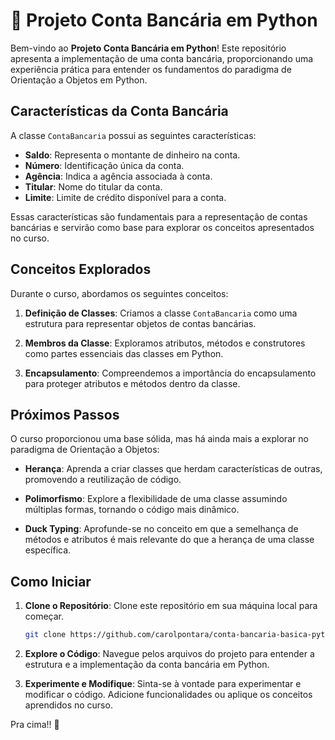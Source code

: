 # 🏦 Projeto Conta Bancária em Python

Bem-vindo ao **Projeto Conta Bancária em Python**! Este repositório apresenta a implementação de uma conta bancária, proporcionando uma experiência prática para entender os fundamentos do paradigma de Orientação a Objetos em Python.

## Características da Conta Bancária

A classe `ContaBancaria` possui as seguintes características:

- **Saldo**: Representa o montante de dinheiro na conta.
- **Número**: Identificação única da conta.
- **Agência**: Indica a agência associada à conta.
- **Titular**: Nome do titular da conta.
- **Limite**: Limite de crédito disponível para a conta.

Essas características são fundamentais para a representação de contas bancárias e servirão como base para explorar os conceitos apresentados no curso.

## Conceitos Explorados

Durante o curso, abordamos os seguintes conceitos:

1. **Definição de Classes**: Criamos a classe `ContaBancaria` como uma estrutura para representar objetos de contas bancárias.

2. **Membros da Classe**: Exploramos atributos, métodos e construtores como partes essenciais das classes em Python.

3. **Encapsulamento**: Compreendemos a importância do encapsulamento para proteger atributos e métodos dentro da classe.

## Próximos Passos

O curso proporcionou uma base sólida, mas há ainda mais a explorar no paradigma de Orientação a Objetos:

- **Herança**: Aprenda a criar classes que herdam características de outras, promovendo a reutilização de código.

- **Polimorfismo**: Explore a flexibilidade de uma classe assumindo múltiplas formas, tornando o código mais dinâmico.

- **Duck Typing**: Aprofunde-se no conceito em que a semelhança de métodos e atributos é mais relevante do que a herança de uma classe específica.

## Como Iniciar

1. **Clone o Repositório**: Clone este repositório em sua máquina local para começar.

   ```bash
   git clone https://github.com/carolpontara/conta-bancaria-basica-python
   ```

2. **Explore o Código**: Navegue pelos arquivos do projeto para entender a estrutura e a implementação da conta bancária em Python.

3. **Experimente e Modifique**: Sinta-se à vontade para experimentar e modificar o código. Adicione funcionalidades ou aplique os conceitos aprendidos no curso.


Pra cima!! 🚀
